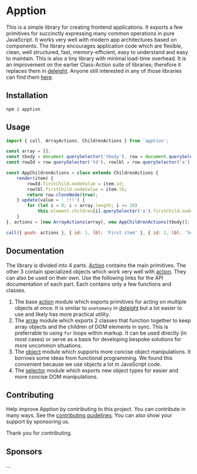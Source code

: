 # Apption

This is a simple library for creating frontend applications. It exports a few primitives for succinctly expressing many common operations in pure JavaScript. It works very well with modern app architectures based on components. The library encourages application code 
which are flexible, clean, well structured, fast, memory-efficient, easy to understand and easy to maintain. This is also a tiny library with minimal load-time overhead. It is an improvement on the earlier Class-Action suite of libraries; therefore it replaces them in [deleight](https://github.com/mksunny1/deleight). Anyone still interested in any of those libraries can find them [here](https://github.com/mksunny1/).

## Installation

`npm i apption`


## Usage

```js
import { call, ArrayActions, ChildrenActions } from 'apption';

const array = [];
const tbody = document.querySelector('tbody'), row = document.querySelector('template').content.firstElementChild;
const rowId = row.querySelector('td'), rowlbl = row.querySelector('a');

const AppChildrenActions = class extends ChildrenActions {
    render(item) {
        rowId.firstChild.nodeValue = item.id;
        rowlbl.firstChild.nodeValue = item.lb;
        return row.cloneNode(true);
    } update(value = ' !!!') {
        for (let i = 0; i < array.length; i += 10) 
            this.element.children[i].querySelector('a').firstChild.nodeValue = array[i].lbl += value;
    }
}, actions = [new ArrayActions(array), new AppChildrenActions(tbody)];

call({ push: actions }, { id: 1, lbl: 'First item' }, { id: 2, lbl: 'Second item' } );

```


## Documentation

The library is divided into 4 parts. [Action](./docs/api/action//README.md) contains the main primitives. The other 3 contain specialized objects which work very well with [action](./docs/api/action//README.md). They can also be used on their own. Use the following links for the API documentation of each part. Each contains only a few functions and classes.
 
 1. The base [action](./docs/api/action/README.md) module which exports primitives for acting on multiple objects at once. It is similar to `onetomany` in [deleight](https://github.com/mksunny1/deleight) but a lot easier to use and likely has more practical utility.
 2. The [array](./docs/api/array/README.md) module which exports 2 classes that function together to keep array objects and the children of DOM elements in sync. This is preferrable to using `for` loops within markup. It can be used directly (in most cases) or serve as a basis for developing bespoke solutions for more uncommon situations.
 3. The [object](./docs/api/object/README.md) module which supports more concise object manipulations. It borrows some ideas from functional programming. We found this convenient because we use objects a lot in JavaScript code.
 4. The [selector](./docs/api/selector/README.md) module which exports new object types for easier and more concise DOM manipulations.


## Contributing

Help improve Apption by contributing to this project. You can contribute in many ways. See the [contributing guidelines](./CONTRIBUTING.md). You can also show your support by sponsoring us.

Thank you for contributing.


## Sponsors

...

